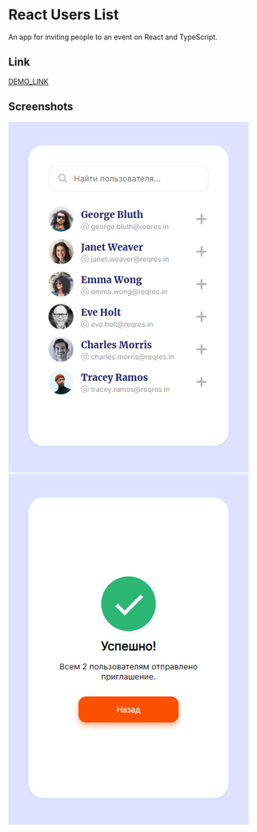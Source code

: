 # React Users List

An app for inviting people to an event on React and TypeScript.

## Link

[DEMO_LINK](https://boikoua.github.io/react_users-list/)

## Screenshots

![Example](./users_1.png) ![Example](./users_2.png)
